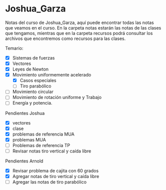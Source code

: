 # Joshua_Garza
Notas del curso de Joshua_Garza, aquí puede encontrar todas las notas que veamos en el curso.
En la carpeta notas estarán las notas de las clases que tengamos, mientras que en la carpeta recursos podrá consultar los archivos que encontremos como recursos para las clases.

Temario:
- [x] Sistemas de fuerzas
- [x] Vectores
- [x] Leyes de Newton 
- [x] Movimiento uniformemente acelerado
  - [x] Casos especiales
  - [ ] Tiro parabólico
- [ ] Movimiento circular
- [ ] Movimiento de rotación uniforme y Trabajo
- [ ] Energía y potencia. 

Pendientes Joshua
- [x] vectores
- [x] clase
- [x] problemas de referencia MUA
- [x] problemas MUA
- [ ] Problemas de referencia TP
- [ ] Revisar notas tiro vertical y caída libre

Pendientes Arnold
- [x] Revisar problema de cajita con 60 grados
- [x] Agregar notas de tiro vertical y caída libre
- [ ] Agregar las notas de tiro parabólico